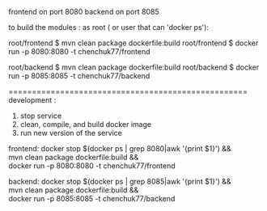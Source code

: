 frontend on port 8080
backend  on port 8085

to build the modules :
as root ( or user that can 'docker ps'):

root/frontend $ mvn clean package dockerfile:build
root/frontend $ docker run -p 8080:8080 -t chenchuk77/frontend

root/backend $ mvn clean package dockerfile:build
root/backend $ docker run -p 8085:8085 -t chenchuk77/backend

===================================================
development :
1. stop service
2. clean, compile, and build docker image
3. run new version of the service

frontend:
docker stop $(docker ps | grep 8080|awk '{print $1}') && \
mvn clean package dockerfile:build && \
docker run -p 8080:8080 -t chenchuk77/frontend

backend:
docker stop $(docker ps | grep 8085|awk '{print $1}') && \
mvn clean package dockerfile:build && \
docker run -p 8085:8085 -t chenchuk77/backend
